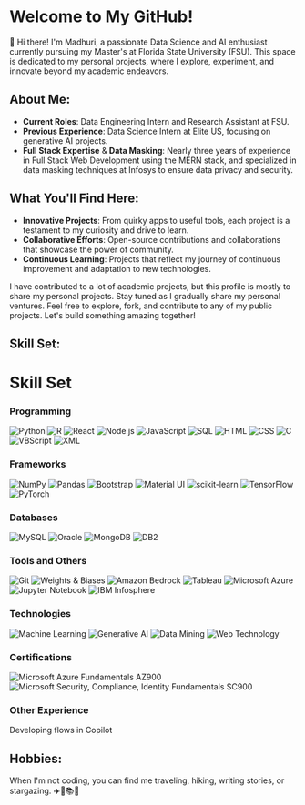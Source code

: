 # Welcome to My GitHub!

👋 Hi there! I'm Madhuri, a passionate Data Science and AI enthusiast currently pursuing my Master's at Florida State University (FSU). This space is dedicated to my personal projects, where I explore, experiment, and innovate beyond my academic endeavors.

## About Me:
- **Current Roles**: Data Engineering Intern and Research Assistant at FSU.
- **Previous Experience**: Data Science Intern at Elite US, focusing on generative AI projects.
- **Full Stack Expertise** & **Data Masking**: Nearly three years of experience in Full Stack Web Development using the MERN stack, and specialized in data masking techniques at Infosys to ensure data privacy and security.

## What You'll Find Here:
- **Innovative Projects**: From quirky apps to useful tools, each project is a testament to my curiosity and drive to learn.
- **Collaborative Efforts**: Open-source contributions and collaborations that showcase the power of community.
- **Continuous Learning**: Projects that reflect my journey of continuous improvement and adaptation to new technologies.

I have contributed to a lot of academic projects, but this profile is mostly to share my personal projects. Stay tuned as I gradually share my personal ventures. Feel free to explore, fork, and contribute to any of my public projects. Let's build something amazing together!
## Skill Set:
# Skill Set

### Programming
![Python](https://img.shields.io/badge/Python-3776AB?style=flat&logo=python&logoColor=white) 
![R](https://img.shields.io/badge/R-276DC3?style=flat&logo=r&logoColor=white) 
![React](https://img.shields.io/badge/React-61DAFB?style=flat&logo=react&logoColor=black) 
![Node.js](https://img.shields.io/badge/Node.js-8CC84B?style=flat&logo=node.js&logoColor=white) 
![JavaScript](https://img.shields.io/badge/JavaScript-F7DF1E?style=flat&logo=javascript&logoColor=black) 
![SQL](https://img.shields.io/badge/SQL-4479A1?style=flat&logo=mysql&logoColor=white) 
![HTML](https://img.shields.io/badge/HTML-E34F26?style=flat&logo=html5&logoColor=white) 
![CSS](https://img.shields.io/badge/CSS-1572B6?style=flat&logo=css3&logoColor=white) 
![C](https://img.shields.io/badge/C-A8B9CC?style=flat&logo=c&logoColor=black) 
![VBScript](https://img.shields.io/badge/VBScript-5B5B5B?style=flat&logo=microsoft&logoColor=white) 
![XML](https://img.shields.io/badge/XML-FF7F50?style=flat&logo=w3c&logoColor=white)

### Frameworks
![NumPy](https://img.shields.io/badge/NumPy-013243?style=flat&logo=numpy&logoColor=white)
![Pandas](https://img.shields.io/badge/Pandas-150458?style=flat&logo=pandas&logoColor=white)
![Bootstrap](https://img.shields.io/badge/Bootstrap-563D7C?style=flat&logo=bootstrap&logoColor=white)
![Material UI](https://img.shields.io/badge/Material%20UI-007FFF?style=flat&logo=material-ui&logoColor=white)
![scikit-learn](https://img.shields.io/badge/scikit--learn-F7931E?style=flat&logo=scikit-learn&logoColor=white)
![TensorFlow](https://img.shields.io/badge/TensorFlow-FF6F20?style=flat&logo=tensorflow&logoColor=white)
![PyTorch](https://img.shields.io/badge/PyTorch-E94E77?style=flat&logo=pytorch&logoColor=white)

### Databases
![MySQL](https://img.shields.io/badge/MySQL-4479A1?style=flat&logo=mysql&logoColor=white)
![Oracle](https://img.shields.io/badge/Oracle-F80000?style=flat&logo=oracle&logoColor=white)
![MongoDB](https://img.shields.io/badge/MongoDB-47A248?style=flat&logo=mongodb&logoColor=white)
![DB2](https://img.shields.io/badge/DB2-003DA5?style=flat&logo=db2&logoColor=white)

### Tools and Others
![Git](https://img.shields.io/badge/Git-F05032?style=flat&logo=git&logoColor=white)
![Weights & Biases](https://img.shields.io/badge/WandB-FF4F00?style=flat&logo=wandb&logoColor=white)
![Amazon Bedrock](https://img.shields.io/badge/Amazon%20Bedrock-FF9900?style=flat)
![Tableau](https://img.shields.io/badge/Tableau-E97627?style=flat)
![Microsoft Azure](https://img.shields.io/badge/Microsoft%20Azure-0089D6?style=flat&logo=microsoftazure&logoColor=white)
![Jupyter Notebook](https://img.shields.io/badge/Jupyter%20Notebook-F37626?style=flat&logo=jupyter&logoColor=white)
![IBM Infosphere](https://img.shields.io/badge/IBM%20Infosphere-4D9CBA?style=flat)


### Technologies
![Machine Learning](https://img.shields.io/badge/Machine%20Learning-F7931E?style=flat&logo=python&logoColor=white)
![Generative AI](https://img.shields.io/badge/Generative%20AI-FF4081?style=flat)
![Data Mining](https://img.shields.io/badge/Data%20Mining-FBB034?style=flat)
![Web Technology](https://img.shields.io/badge/Web%20Technology-007ACC?style=flat)

### Certifications
![Microsoft Azure Fundamentals AZ900](https://img.shields.io/badge/Microsoft%20Azure%20Fundamentals%20AZ900-0078D4?style=flat)
![Microsoft Security, Compliance, Identity Fundamentals SC900](https://img.shields.io/badge/Microsoft%20Security%2C%20Compliance%2C%20Identity%20Fundamentals%20SC900-D83B01?style=flat)

### Other Experience
Developing flows in Copilot

## Hobbies:
When I'm not coding, you can find me traveling, hiking, writing stories, or stargazing. ✈️🌲📚✨
